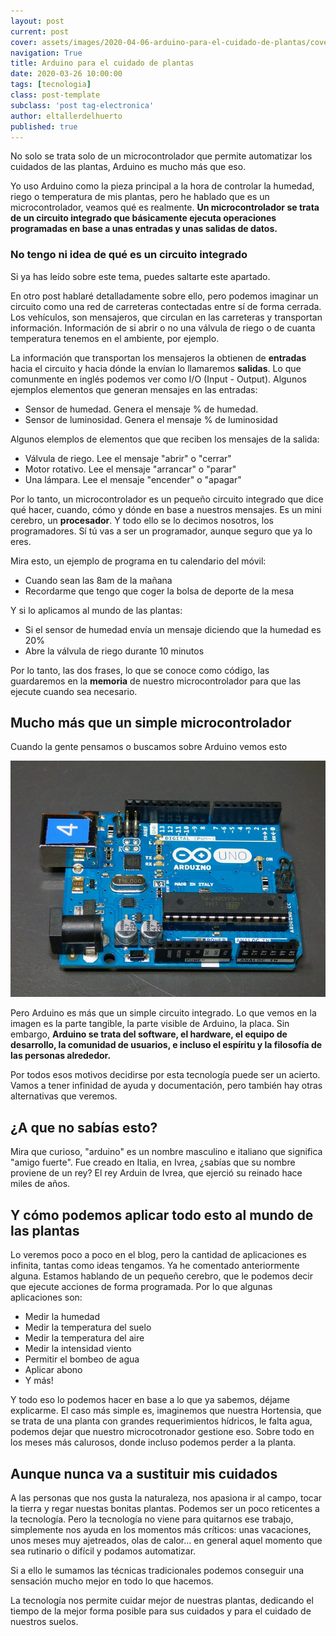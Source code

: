 ```yaml
---
layout: post
current: post
cover: assets/images/2020-04-06-arduino-para-el-cuidado-de-plantas/cover.jpg
navigation: True
title: Arduino para el cuidado de plantas
date: 2020-03-26 10:00:00
tags: [tecnologia]
class: post-template
subclass: 'post tag-electronica'
author: eltallerdelhuerto
published: true
---
```


No solo se trata solo de un microcontrolador que permite automatizar los cuidados de las plantas, Arduino es mucho más que eso.

Yo uso Arduino como la pieza principal a la hora de controlar la humedad, riego o temperatura de mis plantas, pero he hablado que es un microcontrolador, veamos qué es realmente. **Un microcontrolador se trata de un circuito integrado que básicamente ejecuta operaciones programadas en base a unas entradas y unas salidas de datos.**

### No tengo ni idea de qué es un circuito integrado
Si ya has leído sobre este tema, puedes saltarte este apartado.

En otro post hablaré detalladamente sobre ello, pero podemos imaginar un circuito como una red de carreteras contectadas entre sí de forma cerrada. Los vehículos, son mensajeros, que circulan en las carreteras y transportan información. Información de si abrir o no una válvula de riego o de cuanta temperatura tenemos en el ambiente, por ejemplo. 

La información que transportan los mensajeros la obtienen de **entradas** hacia el circuito y hacia dónde la envían lo llamaremos **salidas**. Lo que comunmente en inglés podemos ver como I/O (Input - Output).
Algunos ejemplos elementos que generan mensajes en las entradas:
- Sensor de humedad. Genera el mensaje % de humedad.
- Sensor de luminosidad. Genera el mensaje % de luminosidad

Algunos elemplos de elementos que que reciben los mensajes de la salida:
- Válvula de riego. Lee el mensaje "abrir" o "cerrar"
- Motor rotativo. Lee el mensaje "arrancar" o "parar"
- Una lámpara. Lee el mensaje "encender" o "apagar"

Por lo tanto, un microcontrolador es un pequeño circuito integrado que dice qué hacer, cuando, cómo y dónde en base a nuestros mensajes. Es un mini cerebro, un **procesador**. Y todo ello se lo decimos nosotros, los programadores. Sí tú vas a ser un programador, aunque seguro que ya lo eres. 

Mira esto, un ejemplo de programa en tu calendario del móvil:
- Cuando sean las 8am de la mañana
- Recordarme que tengo que coger la bolsa de deporte de la mesa

Y si lo aplicamos al mundo de las plantas:

- Si el sensor de humedad envía un mensaje diciendo que la humedad es 20%
- Abre la válvula de riego durante 10 minutos

Por lo tanto, las dos frases, lo que se conoce como código, las guardaremos en la **memoria** de nuestro microcontrolador para que las ejecute cuando sea necesario.

## Mucho más que un simple microcontrolador
Cuando la gente pensamos o buscamos sobre Arduino vemos esto

![Arduino Uno. Circuito integrado](assets/images/2020-04-06-arduino-para-el-cuidado-de-plantas/arduino-uno.jpg "Arduino Uno. Circuito integrado")
<a href="https://www.pinterest.com/pin/create/button/" data-pin-do="buttonBookmark">
</a>

Pero Arduino es más que un simple circuito integrado. Lo que vemos en la imagen es la parte tangible, la parte visible de Arduino, la placa. Sin embargo, **Arduino se trata del software, el hardware, el equipo de desarrollo, la comunidad de usuarios, e incluso el espíritu y la filosofía de las personas alrededor.**

Por todos esos motivos decidirse por esta tecnología puede ser un acierto. Vamos a tener infinidad de ayuda y documentación, pero también hay otras alternativas que veremos.

## ¿A que no sabías esto?
Mira que curioso, "arduino" es un nombre masculino e italiano que significa "amigo fuerte". Fue creado en Italia, en Ivrea, ¿sabías que su nombre proviene de un rey? El rey Arduin de Ivrea, que ejerció su reinado hace miles de años.

## Y cómo podemos aplicar todo esto al mundo de las plantas
Lo veremos poco a poco en el blog, pero la cantidad de aplicaciones es infinita, tantas como ideas tengamos. Ya he comentado anteriormente alguna. Estamos hablando de un pequeño cerebro, que le podemos decir que ejecute acciones de forma programada. Por lo que algunas aplicaciones son:
- Medir la humedad
- Medir la temperatura del suelo
- Medir la temperatura del aire
- Medir la intensidad viento
- Permitir el bombeo de agua
- Aplicar abono
- Y más!

Y todo eso lo podemos hacer en base a lo que ya sabemos, déjame explicarme. El caso más simple es, imaginemos que nuestra Hortensia, que se trata de una planta con grandes requerimientos hídricos, le falta agua, podemos dejar que nuestro microcotronador gestione eso. Sobre todo en los meses más calurosos, donde incluso podemos perder a la planta.

## Aunque nunca va a sustituir mis cuidados
A las personas que nos gusta la naturaleza, nos apasiona ir al campo, tocar la tierra y regar nuestas bonitas plantas. Podemos ser un poco reticentes a la tecnología. Pero la tecnología no viene para quitarnos ese trabajo, simplemente nos ayuda en los momentos más críticos: unas vacaciones, unos meses muy ajetreados, olas de calor... en general aquel momento que sea rutinario o difícil y podamos automatizar.

Si a ello le sumamos las técnicas tradicionales podemos conseguir una sensación mucho mejor en todo lo que hacemos.

La tecnología nos permite cuidar mejor de nuestras plantas, dedicando el tiempo de la mejor forma posible para sus cuidados y para el cuidado de nuestros suelos.